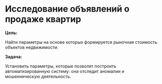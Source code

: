 # Исследование объявлений о продаже квартир

**Цель:**

Найти параметры на основе которых формируется рыночная стоимость объектов недвижимости. 

**Задача:**

Установить параметры, которые позволят построить автоматизированную систему: она отследит аномалии и мошенническую деятельность. 
